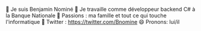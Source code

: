 🔭 Je suis Benjamin Nominé
🏢 Je travaille comme développeur backend C# à la Banque Nationale
🌱 Passions : ma famille et tout ce qui touche l'informatique
🦜 Twitter : https://twitter.com/Bnomine
😄 Pronons: lui/il

